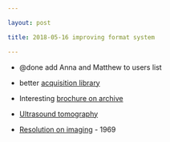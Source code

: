 ```yaml
---

layout: post

title: 2018-05-16 improving format system

---
```



-   @done add Anna and Matthew to users list
-   better [acquisition library](/matty/20180516a/Readme.md)

-   Interesting [brochure on
    archive](https://ia601705.us.archive.org/17/items/Hewlett-Packard_Journal_Vol._34_No._10_1983-10_Hewlett-Packard/Hewlett-Packard_Journal_Vol._34_No._10_1983-10_Hewlett-Packard.pdf)

-   [Ultrasound
    tomography](https://archive.org/details/NASA_NTRS_Archive_19780004716)
-   [Resolution on
    imaging](https://lib.dr.iastate.edu/cgi/viewcontent.cgi?article=5139&context=rtd) -
    1969

